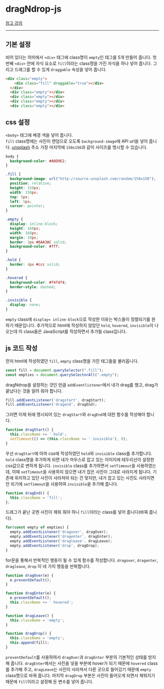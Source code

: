 # dragNdrop-js

[참고 강의](https://youtu.be/C22hQKE_32c)

---

## 기본 설정

비어 있다는 의미에서 `<div>` 태그에 class명이 `empty`인 태그를 5개 만들어 줍니다. 첫 번째 `<div>` 안에 자식 요소로 `fill`이라는 class명을 가진 자식을 하나 넣어 줍니다. 그리고 드래그를 할 수 있게 `draggable` 속성을 넣어 줍니다.
```html
<div class="empty">
    <div class="fill" draggable="true"></div>
  </div>
  <div class="empty"></div>
  <div class="empty"></div>
  <div class="empty"></div>
  <div class="empty"></div>
```

## css 설정

`<body>` 태그에 배경 색을 넣어 줍니다.<br>
`fill` class명에는 사진이 랜덤으로 오도록 `background-image`에 API url을 넣어 줍니다. [unsplash]("http://source.unsplash.com/random/150x150") 주소 가장 마지막에 `150x150`과 같이 사이즈를 명시할 수 있습니다.

```css
body {
  background-color: #A0D9E2;
}

.fill {
  background-image: url("http://source.unsplash.com/random/150x150");
  position: relative;
  height: 150px;
  width: 150px;
  top: 5px;
  left: 5px;
  cursor: pointer;
}

.empty {
  display: inline-block;
  height: 160px;
  width: 160px;
  margin: 10px;
  border: 3px #6AA3AC solid;
  background-color: #fff;
}

.hold {
  border: 4px #ccc solid;
}

.hovered {
  background-color: #f4f4f4;
  border-style: dashed; 
}

.invisible {
  display: none;
}
```
`empty` class에 `display= inline-block`으로 작성한 이유는 박스들이 정렬되기를 원하기 때문입니다. 추가적으로 html에 작성하지 않았던 `hold`, `hovered`, `invisible`이 나오는데 이 class들은 JavaScript를 작성하면서 추가될 class입니다.

## js 코드 작성

먼저 html에 작성하였던 `fill`, `empty` class명을 가진 태그들을 불러옵니다.
```javascript
const fill = document.querySelector(".fill");
const empties = document.querySelectorAll(".empty");
```

dragNdrop을 설정하는 것인 만큼 `addEventlistener`에서 내가 drag를 했고, drag가 끝났다는 것을 알려 줘야 합니다.
```javascript
fill.addEventListener('dragstart', dragStart);
fill.addEventListener('dragend', dragEnd);
```

그러면 이제 뒤에 명시되어 있는 `dragStart`와 `dragEnd`에 대한 함수를 작성해야 합니다.
```javascript
function dragStart() {
  this.className += ' hold';
  setTimeout(() => (this.className += ' invisible'), 0);
}
```

우선 `dragStart`에 아까 css에 작성하였던 `hold`와 `invisible` class를 추가합니다. `hold` class명을 추가하게 되면 내가 마우스로 잡고 있는 이미지에 테두리선이 설정한 css값으로 변하게 됩니다. `invisible` class를 추가하면서 `setTimeout`을 사용하였는데, 이때 `setTimeout`을 사용하지 않으면 내가 잡은 사진이 그대로 사라지게 됩니다. 기존에 위치하고 있던 사진이 사라져야 되는 건 맞지만, 내가 잡고 있는 사진도 사라지면 안 되기에 `setTimeout`을 사용하여 `invisible`을 추가해 줍니다.

```javascript
function dragEnd() {
  this.className = 'fill';
};
```

드래그가 끝난 곳엔 사진이 채워 줘야 하니 `fill`이라는 class를 넣어 줍니다(바꿔 줍니다).

```javascript
for(const empty of empties) {
  empty.addEventListener('dragover', dragOver);
  empty.addEventListener('dragenter', dragEnter);
  empty.addEventListener('dragleave', dragLeave);
  empty.addEventListener('drop', dragDrop);
}
```

for문을 통해서 반복적인 행동이 될 수 있게 함수를 작성합니다. `dragover`, `dragenter`, `dragleave`, `drop` 이 네 가지 행동을 반복합니다.

```javascript
function dragOver(e) {
  e.preventDefault();
}

function dragEnter(e) {
  e.preventDefault();
  this.className += ' hovered';
}

function dragLeave() {
  this.className = 'empty';
}

function dragDrop() {
  this.className = 'empty';
  this.append(fill);
}
```
`preventDefault`를 사용하여서 `dragOver`과 `dragEnter` 부분의 기본적인 상태를 방지해 줍니다. `dragEnter`에서는 사진을 넣을 부분에 hover가 되기 때문에 `hovered` class를 추가해 주고, `dragLeave`는 사진이 사라져서 다른 곳으로 들어갔기 때문에 `empty` class명으로 바꿔 줍니다. 마지막 `dragDrop` 부분은 사진이 들어오게 되면서 채워지기 때문에 `fill`이라고 설정해 둔 변수를 넣어 줍니다.

